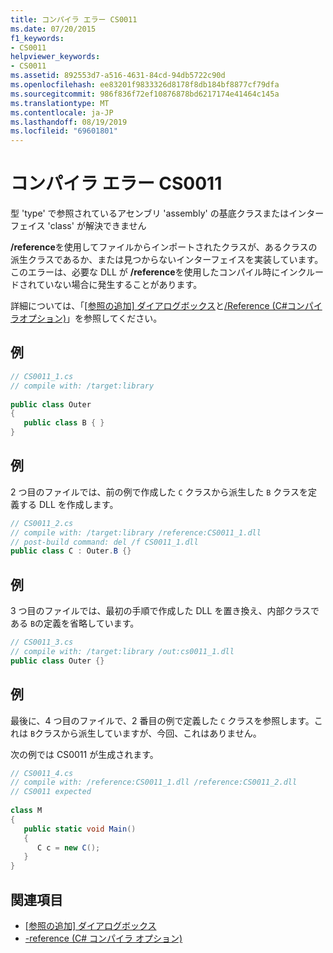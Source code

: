 ```yaml
---
title: コンパイラ エラー CS0011
ms.date: 07/20/2015
f1_keywords:
- CS0011
helpviewer_keywords:
- CS0011
ms.assetid: 892553d7-a516-4631-84cd-94db5722c90d
ms.openlocfilehash: ee83201f9833326d8178f8db184bf8877cf79dfa
ms.sourcegitcommit: 986f836f72ef10876878bd6217174e41464c145a
ms.translationtype: MT
ms.contentlocale: ja-JP
ms.lasthandoff: 08/19/2019
ms.locfileid: "69601801"
---
```

# <a name="compiler-error-cs0011"></a>コンパイラ エラー CS0011
型 'type' で参照されているアセンブリ 'assembly' の基底クラスまたはインターフェイス 'class' が解決できません  
  
 **/reference**を使用してファイルからインポートされたクラスが、あるクラスの派生クラスであるか、または見つからないインターフェイスを実装しています。 このエラーは、必要な DLL が **/reference**を使用したコンパイル時にインクルードされていない場合に発生することがあります。  
  
 詳細については、「[[参照の追加] ダイアログボックス](/visualstudio/ide/how-to-add-or-remove-references-by-using-the-reference-manager)と[/Reference (C#コンパイラオプション)](../language-reference/compiler-options/reference-compiler-option.md)」を参照してください。  
  
## <a name="example"></a>例  
  
```csharp  
// CS0011_1.cs  
// compile with: /target:library  
  
public class Outer   
{  
   public class B { }  
}  
```  
  
## <a name="example"></a>例  
 2 つ目のファイルでは、前の例で作成した `C` クラスから派生した `B` クラスを定義する DLL を作成します。  
  
```csharp  
// CS0011_2.cs  
// compile with: /target:library /reference:CS0011_1.dll  
// post-build command: del /f CS0011_1.dll  
public class C : Outer.B {}  
```  
  
## <a name="example"></a>例  
 3 つ目のファイルでは、最初の手順で作成した DLL を置き換え、内部クラスである `B`の定義を省略しています。  
  
```csharp  
// CS0011_3.cs  
// compile with: /target:library /out:cs0011_1.dll  
public class Outer {}  
```  
  
## <a name="example"></a>例  
 最後に、4 つ目のファイルで、2 番目の例で定義した `C` クラスを参照します。これは `B`クラスから派生していますが、今回、これはありません。  
  
 次の例では CS0011 が生成されます。  
  
```csharp  
// CS0011_4.cs  
// compile with: /reference:CS0011_1.dll /reference:CS0011_2.dll  
// CS0011 expected  
  
class M  
{  
   public static void Main()  
   {  
      C c = new C();  
   }  
}  
```  
  
## <a name="see-also"></a>関連項目

- [[参照の追加] ダイアログボックス](/visualstudio/ide/how-to-add-or-remove-references-by-using-the-reference-manager)
- [-reference (C# コンパイラ オプション)](../language-reference/compiler-options/reference-compiler-option.md)
